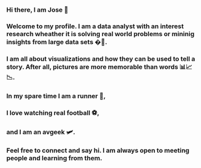 ### Hi there, I am Jose 👋

### Welcome to my profile. I am a data analyst with an interest research wheather it is solving real world problems or mininig insights from large data sets �📂. 

### I am all about visualizations and how they can be used to tell a story. After all, pictures are more memorable than words 📊📈📉.

### In my spare time I am a runner 🏃, 
### I love watching real football ⚽, 
### and I am an avgeek 🛩️. 

### Feel free to connect and say hi. I am always open to meeting people and learning from them.

<!--
**jmart368/jmart368** is a ✨ _special_ ✨ repository because its `README.md` (this file) appears on your GitHub profile.

Here are some ideas to get you started:

- 🔭 I’m currently working on ...
- 🌱 I’m currently learning ...
- 👯 I’m looking to collaborate on ...
- 🤔 I’m looking for help with ...
- 💬 Ask me about ...
- 📫 How to reach me: ...
- 😄 Pronouns: ...
- ⚡ Fun fact: ...
-->

